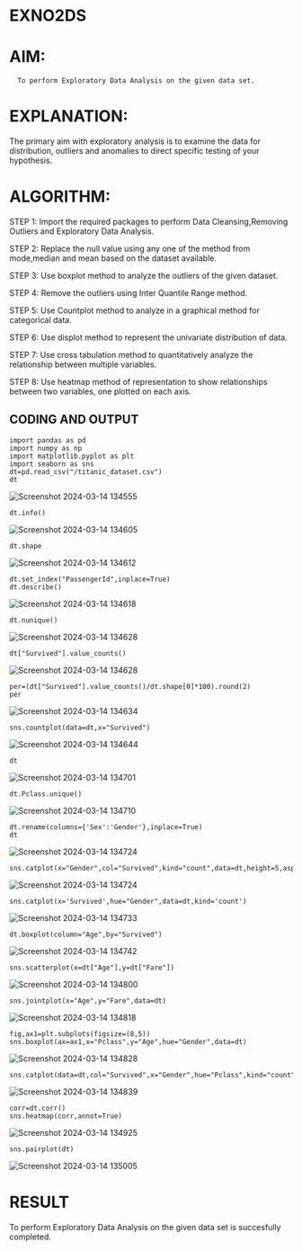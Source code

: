 # EXNO2DS
# AIM:
      To perform Exploratory Data Analysis on the given data set.
      
# EXPLANATION:
  The primary aim with exploratory analysis is to examine the data for distribution, outliers and anomalies to direct specific testing of your hypothesis.
  
# ALGORITHM:
STEP 1: Import the required packages to perform Data Cleansing,Removing Outliers and Exploratory Data Analysis.

STEP 2: Replace the null value using any one of the method from mode,median and mean based on the dataset available.

STEP 3: Use boxplot method to analyze the outliers of the given dataset.

STEP 4: Remove the outliers using Inter Quantile Range method.

STEP 5: Use Countplot method to analyze in a graphical method for categorical data.

STEP 6: Use displot method to represent the univariate distribution of data.

STEP 7: Use cross tabulation method to quantitatively analyze the relationship between multiple variables.

STEP 8: Use heatmap method of representation to show relationships between two variables, one plotted on each axis.

## CODING AND OUTPUT
```
import pandas as pd
import numpy as np
import matplotlib.pyplot as plt
import seaborn as sns
dt=pd.read_csv("/titanic_dataset.csv")
dt
```
![Screenshot 2024-03-14 134555](https://github.com/Munimadhuriganji/EXNO2DS/assets/138849444/180f8314-4da2-450a-8d99-eef9fee537d7)

```
dt.info()
```
![Screenshot 2024-03-14 134605](https://github.com/Munimadhuriganji/EXNO2DS/assets/138849444/fffb0bc9-dc68-4da5-bf6d-101caf0530bc)

```
dt.shape
```
![Screenshot 2024-03-14 134612](https://github.com/Munimadhuriganji/EXNO2DS/assets/138849444/97c00ed0-327f-4056-9d22-28b03ff72fd2)


```
dt.set_index("PassengerId",inplace=True)
dt.describe()
```
![Screenshot 2024-03-14 134618](https://github.com/Munimadhuriganji/EXNO2DS/assets/138849444/88e06830-353b-4f25-b7eb-d84c9f321892)


```
dt.nunique()
```
![Screenshot 2024-03-14 134628](https://github.com/Munimadhuriganji/EXNO2DS/assets/138849444/21b5abd2-e523-4617-822f-156517ee61f0)

```
dt["Survived"].value_counts()
```
![Screenshot 2024-03-14 134628](https://github.com/Munimadhuriganji/EXNO2DS/assets/138849444/f2626861-2b5b-4e59-a636-c90a756c69b4)

```
per=(dt["Survived"].value_counts()/dt.shape[0]*100).round(2)
per
```
![Screenshot 2024-03-14 134634](https://github.com/Munimadhuriganji/EXNO2DS/assets/138849444/3a9d61ea-3740-4c8a-a690-762ed0b99408)

```
sns.countplot(data=dt,x="Survived")
```
![Screenshot 2024-03-14 134644](https://github.com/Munimadhuriganji/EXNO2DS/assets/138849444/6af37f5c-923e-41e6-8769-8ff009ed7fc5)


```
dt
```

![Screenshot 2024-03-14 134701](https://github.com/Munimadhuriganji/EXNO2DS/assets/138849444/101619d9-ee97-4304-936a-63daa9741f8c)

```
dt.Pclass.unique()
```
![Screenshot 2024-03-14 134710](https://github.com/Munimadhuriganji/EXNO2DS/assets/138849444/7617774f-0284-4e10-beb1-3cf0acfb4e2f)

```
dt.rename(columns={'Sex':'Gender'},inplace=True)
dt
```
![Screenshot 2024-03-14 134724](https://github.com/Munimadhuriganji/EXNO2DS/assets/138849444/c43ba943-6777-4a29-a003-700e0b79e387)

```
sns.catplot(x="Gender",col="Survived",kind="count",data=dt,height=5,aspect=.7)
```
![Screenshot 2024-03-14 134724](https://github.com/Munimadhuriganji/EXNO2DS/assets/138849444/069682c9-916b-4bb9-8752-f5de20be7c28)

```
sns.catplot(x='Survived',hue="Gender",data=dt,kind='count')
```
![Screenshot 2024-03-14 134733](https://github.com/Munimadhuriganji/EXNO2DS/assets/138849444/170a9720-83f7-4d7c-b29b-6b80b8c225e9)

```
dt.boxplot(column="Age",by="Survived")
```
![Screenshot 2024-03-14 134742](https://github.com/Munimadhuriganji/EXNO2DS/assets/138849444/43864174-9226-4f6a-bc8e-82930aee101b)

```
sns.scatterplot(x=dt["Age"],y=dt["Fare"])
```
![Screenshot 2024-03-14 134800](https://github.com/Munimadhuriganji/EXNO2DS/assets/138849444/a7fef944-5fde-4e82-9508-1d3773972b1e)

```
sns.jointplot(x="Age",y="Fare",data=dt)
```
![Screenshot 2024-03-14 134818](https://github.com/Munimadhuriganji/EXNO2DS/assets/138849444/4ef30523-659f-4c15-a276-7b155b959c73)

```
fig,ax1=plt.subplots(figsize=(8,5))
sns.boxplot(ax=ax1,x="Pclass",y="Age",hue="Gender",data=dt)
```
![Screenshot 2024-03-14 134828](https://github.com/Munimadhuriganji/EXNO2DS/assets/138849444/7c45e04f-b65c-4ecb-9a1c-affed168d513)

```
sns.catplot(data=dt,col="Survived",x="Gender",hue="Pclass",kind="count")
```
![Screenshot 2024-03-14 134839](https://github.com/Munimadhuriganji/EXNO2DS/assets/138849444/1f802127-39b8-490f-8ab3-181667dd47e0)

```
corr=dt.corr()
sns.heatmap(corr,annot=True)
```
![Screenshot 2024-03-14 134925](https://github.com/Munimadhuriganji/EXNO2DS/assets/138849444/10671ca6-8b24-4ff9-b73b-1914de7fdca4)

```
sns.pairplot(dt)
```
![Screenshot 2024-03-14 135005](https://github.com/Munimadhuriganji/EXNO2DS/assets/138849444/5a1a4df5-a064-4ccf-991c-c68dfd8c1f79)




# RESULT
  To perform Exploratory Data Analysis on the given data set is succesfully completed.
